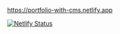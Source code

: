 https://portfolio-with-cms.netlify.app

[![Netlify Status](https://api.netlify.com/api/v1/badges/9c9714e4-3823-4552-b787-a7b58dc63e41/deploy-status)](https://app.netlify.com/sites/portfolio-with-cms/deploys)
